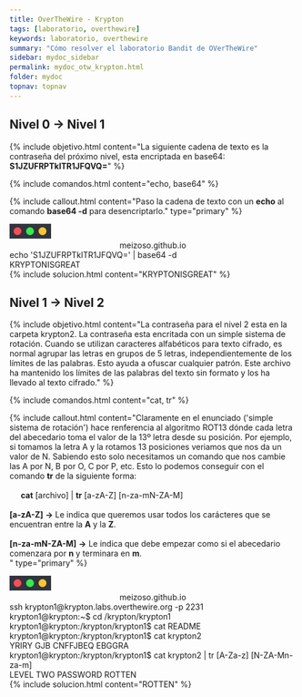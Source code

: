 ```yaml
---
title: OverTheWire - Krypton
tags: [laboratorio, overthewire]
keywords: laboratorio, overthewire
summary: "Cómo resolver el laboratorio Bandit de OVerTheWire"
sidebar: mydoc_sidebar
permalink: mydoc_otw_krypton.html
folder: mydoc
topnav: topnav
---
```


## **Nivel 0 → Nivel 1**
<!--OBJETIVO-->
{% include objetivo.html content="La siguiente cadena de texto es la contraseña del próximo nivel, esta encriptada en base64: **S1JZUFRPTklTR1JFQVQ=**" %}
<!--COMANDOS-->
{% include comandos.html content="echo, base64" %}
<!--EXPLICACION-->
{% include callout.html content="Paso la cadena de texto con un **echo** al comando **base64 -d** para desencriptarlo." type="primary" %}
<!--TERMINAL-->
<link href="css/miEstilo.css" rel="stylesheet" type="text/css">
<div id="barra"><img src="images/terminal/botones.png" id="botones"><center id="texto_barra">meizoso.github.io</center></div>
<div id="terminal">echo 'S1JZUFRPTklTR1JFQVQ=' | base64 -d<br/>
KRYPTONISGREAT<br/>
</div>
{% include solucion.html content="KRYPTONISGREAT" %}

## **Nivel 1 → Nivel 2**
<!--OBJETIVO-->
{% include objetivo.html content="La contraseña para el nivel 2 esta en la carpeta krypton2. La contraseña esta encritada con un simple sistema de rotación. Cuando se utilizan caracteres alfabéticos para texto cifrado, es normal agrupar las letras en grupos de 5 letras, independientemente de los límites de las palabras. Esto ayuda a ofuscar cualquier patrón. Este archivo ha mantenido los límites de las palabras del texto sin formato y los ha llevado al texto cifrado." %}
<!--COMANDOS-->
{% include comandos.html content="cat, tr" %}
<!--EXPLICACION-->
{% include callout.html content="Claramente en el enunciado ('simple sistema de rotación') hace renferencia al algoritmo ROT13 dónde cada letra del abecedario toma el valor de la 13º letra desde su posición. Por ejemplo, si tomamos la letra A y la rotamos 13 posiciones veriamos que nos da un valor de N. Sabiendo esto solo necesitamos un comando que nos cambie las A por N, B por O, C por P, etc. Esto lo podemos conseguir con el comando **tr** de la siguiente forma:<br/><br/>
&nbsp;&nbsp;&nbsp;&nbsp; **cat** [archivo] | **tr** [a-zA-Z] [n-za-mN-ZA-M]<br/>
<br/>**[a-zA-Z]** **→** Le indica que queremos usar todos los carácteres que se encuentran entre la **A** y la **Z**.<br/><br/>
**[n-za-mN-ZA-M]** **→** Le indica que debe empezar como si el abecedario comenzara por **n** y terminara en **m**.<br/>" type="primary" %}
<!--TERMINAL-->
<link href="css/miEstilo.css" rel="stylesheet" type="text/css">
<div id="barra"><img src="images/terminal/botones.png" id="botones"><center id="texto_barra">meizoso.github.io</center></div>
<div id="terminal">ssh krypton1@krypton.labs.overthewire.org -p 2231<br/>
krypton1@krypton:~$ cd /krypton/krypton1<br/>
krypton1@krypton:/krypton/krypton1$ cat README<br/>
krypton1@krypton:/krypton/krypton1$ cat krypton2<br/>
YRIRY GJB CNFFJBEQ EBGGRA<br/>
krypton1@krypton:/krypton/krypton1$ cat krypton2 | tr [A-Za-z] [N-ZA-Mn-za-m]<br/>
LEVEL TWO PASSWORD ROTTEN<br/>
</div>
{% include solucion.html content="ROTTEN" %}